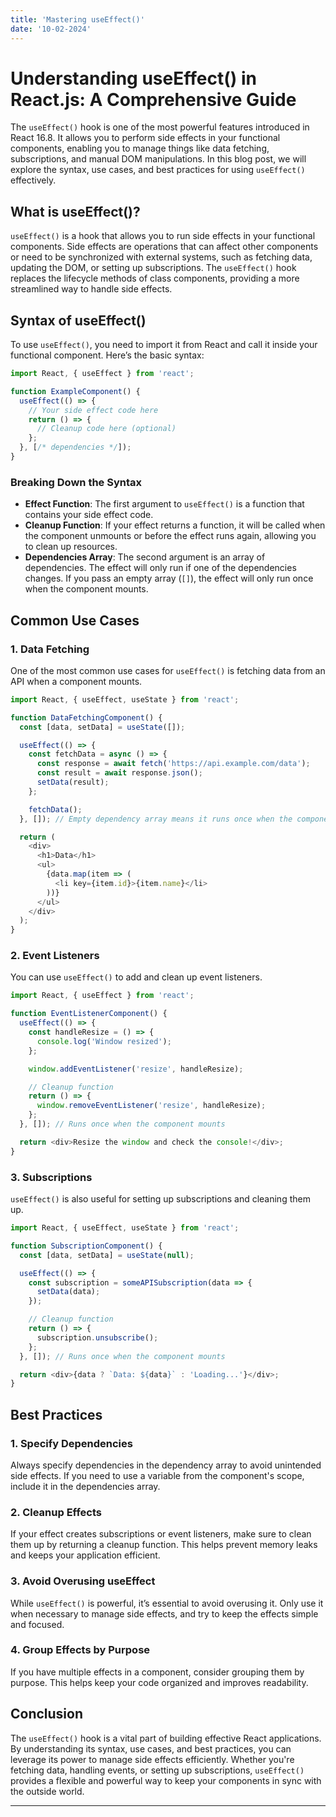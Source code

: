 ```yaml
---
title: 'Mastering useEffect()'
date: '10-02-2024'
---
```


# Understanding useEffect() in React.js: A Comprehensive Guide

The `useEffect()` hook is one of the most powerful features introduced in React 16.8. It allows you to perform side effects in your functional components, enabling you to manage things like data fetching, subscriptions, and manual DOM manipulations. In this blog post, we will explore the syntax, use cases, and best practices for using `useEffect()` effectively.

## What is useEffect()?

`useEffect()` is a hook that allows you to run side effects in your functional components. Side effects are operations that can affect other components or need to be synchronized with external systems, such as fetching data, updating the DOM, or setting up subscriptions. The `useEffect()` hook replaces the lifecycle methods of class components, providing a more streamlined way to handle side effects.

## Syntax of useEffect()

To use `useEffect()`, you need to import it from React and call it inside your functional component. Here’s the basic syntax:

```javascript
import React, { useEffect } from 'react';

function ExampleComponent() {
  useEffect(() => {
    // Your side effect code here
    return () => {
      // Cleanup code here (optional)
    };
  }, [/* dependencies */]);
}
```

### Breaking Down the Syntax

- **Effect Function**: The first argument to `useEffect()` is a function that contains your side effect code.
- **Cleanup Function**: If your effect returns a function, it will be called when the component unmounts or before the effect runs again, allowing you to clean up resources.
- **Dependencies Array**: The second argument is an array of dependencies. The effect will only run if one of the dependencies changes. If you pass an empty array (`[]`), the effect will only run once when the component mounts.

## Common Use Cases

### 1. Data Fetching

One of the most common use cases for `useEffect()` is fetching data from an API when a component mounts.

```javascript
import React, { useEffect, useState } from 'react';

function DataFetchingComponent() {
  const [data, setData] = useState([]);

  useEffect(() => {
    const fetchData = async () => {
      const response = await fetch('https://api.example.com/data');
      const result = await response.json();
      setData(result);
    };

    fetchData();
  }, []); // Empty dependency array means it runs once when the component mounts

  return (
    <div>
      <h1>Data</h1>
      <ul>
        {data.map(item => (
          <li key={item.id}>{item.name}</li>
        ))}
      </ul>
    </div>
  );
}
```

### 2. Event Listeners

You can use `useEffect()` to add and clean up event listeners.

```javascript
import React, { useEffect } from 'react';

function EventListenerComponent() {
  useEffect(() => {
    const handleResize = () => {
      console.log('Window resized');
    };

    window.addEventListener('resize', handleResize);

    // Cleanup function
    return () => {
      window.removeEventListener('resize', handleResize);
    };
  }, []); // Runs once when the component mounts

  return <div>Resize the window and check the console!</div>;
}
```

### 3. Subscriptions

`useEffect()` is also useful for setting up subscriptions and cleaning them up.

```javascript
import React, { useEffect, useState } from 'react';

function SubscriptionComponent() {
  const [data, setData] = useState(null);

  useEffect(() => {
    const subscription = someAPISubscription(data => {
      setData(data);
    });

    // Cleanup function
    return () => {
      subscription.unsubscribe();
    };
  }, []); // Runs once when the component mounts

  return <div>{data ? `Data: ${data}` : 'Loading...'}</div>;
}
```

## Best Practices

### 1. Specify Dependencies

Always specify dependencies in the dependency array to avoid unintended side effects. If you need to use a variable from the component's scope, include it in the dependencies array.

### 2. Cleanup Effects

If your effect creates subscriptions or event listeners, make sure to clean them up by returning a cleanup function. This helps prevent memory leaks and keeps your application efficient.

### 3. Avoid Overusing useEffect

While `useEffect()` is powerful, it’s essential to avoid overusing it. Only use it when necessary to manage side effects, and try to keep the effects simple and focused.

### 4. Group Effects by Purpose

If you have multiple effects in a component, consider grouping them by purpose. This helps keep your code organized and improves readability.

## Conclusion

The `useEffect()` hook is a vital part of building effective React applications. By understanding its syntax, use cases, and best practices, you can leverage its power to manage side effects efficiently. Whether you're fetching data, handling events, or setting up subscriptions, `useEffect()` provides a flexible and powerful way to keep your components in sync with the outside world.


---
